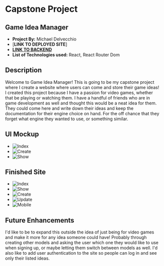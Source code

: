 # Capstone Project

## Game Idea Manager

- **Project By:** Michael Delvecchio
- [**LINK TO DEPLOYED SITE**]
- [**LINK TO BACKEND**](https://github.com/Dvec319/capstone-backend)
- **List of Technologies used:** React, React Router Dom

## Description

Welcome to Game Idea Manager! This is going to be my capstone project where I create a website where users can come and store their game ideas! I created this project because I have a passion for video games, whether that be playing or watching them. I have a handful of friends who are in game development as well and thought this would be a neat idea for them. They could come here and write down their ideas and keep the documentation for their engine choice on hand. For the off chance that they forget what engine they wanted to use, or something similar.

## UI Mockup

- ![Index](https://i.imgur.com/NYdISDB.png)
- ![Create](https://i.imgur.com/OUNoSqO.png)
- ![Show](https://i.imgur.com/qmAj3TC.png)

## Finished Site

- ![Index](https://i.imgur.com/PpHMPgM.png)
- ![Show](https://i.imgur.com/D0rJilR.png)
- ![Create](https://i.imgur.com/yvPWwnQ.png)
- ![Update](https://i.imgur.com/NO42mfO.png)
- ![Mobile](https://i.imgur.com/cNn51mh.png)

## Future Enhancements

I'd like to be to expand this outside the idea of just being for video games and make it more for any idea someone could have! Probably through creating other models and asking the user which one they would like to use when signing up, or maybe letting them switch between models as well. I'd also like to add user authentication to the site so people can log in and see only their listed ideas.
